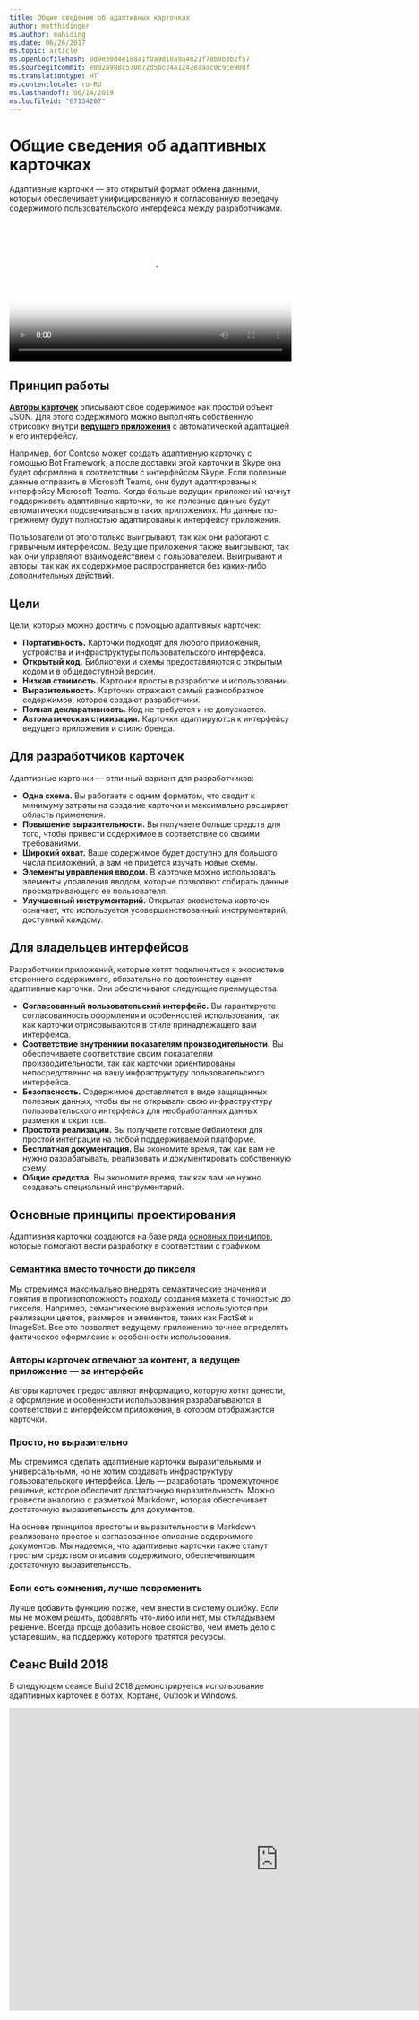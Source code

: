 ```yaml
---
title: Общие сведения об адаптивных карточках
author: matthidinger
ms.author: mahiding
ms.date: 06/26/2017
ms.topic: article
ms.openlocfilehash: 8d9e30d4e188a1f0a9d10a9a4821f78b9b3b2f57
ms.sourcegitcommit: e002a988c570072d5bc24a1242eaaac0c9ce90df
ms.translationtype: HT
ms.contentlocale: ru-RU
ms.lasthandoff: 06/14/2019
ms.locfileid: "67134207"
---
```

# <a name="adaptive-cards-overview"></a>Общие сведения об адаптивных карточках 

Адаптивные карточки — это открытый формат обмена данными, который обеспечивает унифицированную и согласованную передачу содержимого пользовательского интерфейса между разработчиками.

<video controls width="100%" poster="./content/videoposter.png">
    <source src="https://adaptivecardsblob.blob.core.windows.net/assets/AdaptiveCardsOverviewVideo.mp4" type="video/mp4">
</video>

## <a name="how-they-work"></a>Принцип работы

[**Авторы карточек**](authoring-cards/getting-started.md) описывают свое содержимое как простой объект JSON. Для этого содержимого можно выполнять собственную отрисовку внутри [**ведущего приложения**](rendering-cards/getting-started.md) с автоматической адаптацией к его интерфейсу.

Например, бот Contoso может создать адаптивную карточку с помощью Bot Framework, а после доставки этой карточки в Skype она будет оформлена в соответствии с интерфейсом Skype. Если полезные данные отправить в Microsoft Teams, они будут адаптированы к интерфейсу Microsoft Teams. Когда больше ведущих приложений начнут поддерживать адаптивные карточки, те же полезные данные будут автоматически подсвечиваться в таких приложениях. Но данные по-прежнему будут полностью адаптированы к интерфейсу приложения.

Пользователи от этого только выигрывают, так как они работают с привычным интерфейсом. Ведущие приложения также выигрывают, так как они управляют взаимодействием с пользователем. Выигрывают и авторы, так как их содержимое распространяется без каких-либо дополнительных действий.

## <a name="goals"></a>Цели 

Цели, которых можно достичь с помощью адаптивных карточек:

* **Портативность.** Карточки подходят для любого приложения, устройства и инфраструктуры пользовательского интерфейса.
* **Открытый код.** Библиотеки и схемы предоставляются с открытым кодом и в общедоступной версии.
* **Низкая стоимость.** Карточки просты в разработке и использовании.
* **Выразительность.** Карточки отражают самый разнообразное содержимое, которое создают разработчики.
* **Полная декларативность.** Код не требуется и не допускается.
* **Автоматическая стилизация.** Карточки адаптируются к интерфейсу ведущего приложения и стилю бренда.

## <a name="for-card-authors"></a>Для разработчиков карточек
Адаптивные карточки — отличный вариант для разработчиков:

* **Одна схема.** Вы работаете с одним форматом, что сводит к минимуму затраты на создание карточки и максимально расширяет область применения.
* **Повышение выразительности.** Вы получаете больше средств для того, чтобы привести содержимое в соответствие со своими требованиями.
* **Широкий охват.** Ваше содержимое будет доступно для большого числа приложений, а вам не придется изучать новые схемы.
* **Элементы управления вводом.** В карточке можно использовать элементы управления вводом, которые позволяют собирать данные просматривающего ее пользователя.
* **Улучшенный инструментарий.** Открытая экосистема карточек означает, что используется усовершенствованный инструментарий, доступный каждому.

## <a name="for-experience-owners"></a>Для владельцев интерфейсов
Разработчики приложений, которые хотят подключиться к экосистеме стороннего содержимого, обязательно по достоинству оценят адаптивные карточки. Они обеспечивают следующие преимущества:

* **Согласованный пользовательский интерфейс.** Вы гарантируете согласованность оформления и особенностей использования, так как карточки отрисовываются в стиле принадлежащего вам интерфейса.
* **Соответствие внутренним показателям производительности.** Вы обеспечиваете соответствие своим показателям производительности, так как карточки ориентированы непосредственно на вашу инфраструктуру пользовательского интерфейса.
* **Безопасность.** Содержимое доставляется в виде защищенных полезных данных, чтобы вы не открывали свою инфраструктуру пользовательского интерфейса для необработанных данных разметки и скриптов.
* **Простота реализации.** Вы получаете готовые библиотеки для простой интеграции на любой поддерживаемой платформе. 
* **Бесплатная документация.** Вы экономите время, так как вам не нужно разрабатывать, реализовать и документировать собственную схему.
* **Общие средства.** Вы экономите время, так как вам не нужно создавать специальный инструментарий.

## <a name="core-design-principles"></a>Основные принципы проектирования 

Адаптивная карточки создаются на базе ряда [основных принципов](resources/principles.md), которые помогают вести разработку в соответствии с графиком. 

### <a name="semantic-instead-of-pixel-perfect"></a>Семантика вместо точности до пикселя
Мы стремимся максимально внедрять семантические значения и понятия в противоположность подходу создания макета с точностью до пикселя. Например, семантические выражения используются при реализации цветов, размеров и элементов, таких как FactSet и ImageSet. Все это позволяет ведущему приложению точнее определять фактическое оформление и особенности использования.

### <a name="card-authors-own-the-content-host-app-owns-the-look-and-feel"></a>Авторы карточек отвечают за контент, а ведущее приложение — за интерфейс
Авторы карточек предоставляют информацию, которую хотят донести, а оформление и особенности использования разрабатываются в соответствии с интерфейсом приложения, в котором отображаются карточки.

### <a name="keep-it-simple-but-expressive"></a>Просто, но выразительно
Мы стремимся сделать адаптивные карточки выразительными и универсальными, но не хотим создавать инфраструктуру пользовательского интерфейса.  Цель — разработать промежуточное решение, которое обеспечит достаточную выразительность. Можно провести аналогию с разметкой Markdown, которая обеспечивает достаточную выразительность для документов.

На основе принципов простоты и выразительности в Markdown реализовано простое и согласованное описание содержимого документов.  Мы надеемся, что адаптивные карточки также станут простым средством описания содержимого, обеспечивающим достаточную выразительность.

### <a name="when-in-doubt-keep-it-out"></a>Если есть сомнения, лучше повременить
Лучше добавить функцию позже, чем внести в систему ошибку. Если мы не можем решить, добавлять что-либо или нет, мы откладываем решение.  Всегда проще добавить новое свойство, чем иметь дело с устаревшим, на поддержку которого тратятся ресурсы.


## <a name="build-2018-session"></a>Сеанс Build 2018

В следующем сеансе Build 2018 демонстрируется использование адаптивных карточек в ботах, Кортане, Outlook и Windows. 

<iframe src="https://medius.studios.ms/Embed/Video/BRK2401?SFYT=true" width="960" height="540" allowFullScreen frameBorder="0"></iframe>
